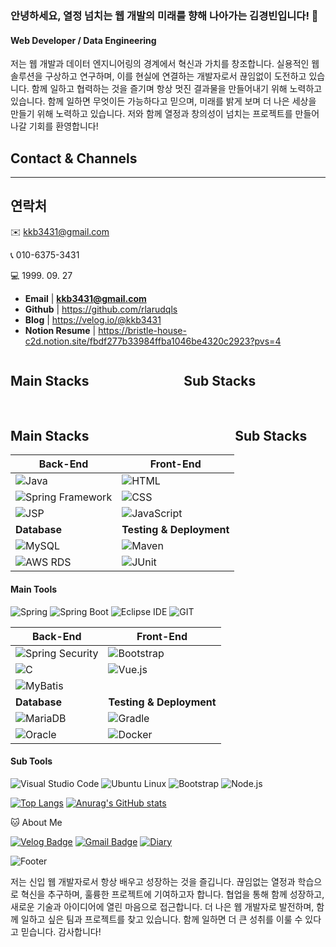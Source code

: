 ### 안녕하세요, 열정 넘치는 웹 개발의 미래를 향해 나아가는 김경빈입니다! 👋

#### Web Developer / Data Engineering
저는 웹 개발과 데이터 엔지니어링의 경계에서 혁신과 가치를 창조합니다.
실용적인 웹 솔루션을 구상하고 연구하며, 이를 현실에 연결하는 개발자로서 끊임없이 도전하고 있습니다. 함께 일하고 협력하는 것을 즐기며 항상 멋진 결과물을 만들어내기 위해 노력하고 있습니다. 함께 일하면 무엇이든 가능하다고 믿으며, 미래를 밝게 보며 더 나은 세상을 만들기 위해 노력하고 있습니다. 저와 함께 열정과 창의성이 넘치는 프로젝트를 만들어 나갈 기회를 환영합니다!

## Contact & Channels

---

## 연락처

✉️ kkb3431@gmail.com

📞 010-6375-3431

💻 1999. 09. 27

- **Email** | **kkb3431@gmail.com**
- **Github** | https://github.com/rlarudqls
- **Blog** | https://velog.io/@kkb3431
- **Notion Resume** | https://bristle-house-c2d.notion.site/fbdf277b33984ffba1046be4320c2923?pvs=4


<style>
.table-container {
    display: flex;
    justify-content: space-between;
}
.table {
    width: 45%;
}
</style>
</head>
<body>

<div class="table-container">
    <div class="table">
        <h2>Main Stacks</h2>
        <table>
            <!-- 첫 번째 표 내용 -->
        </table>
    </div>
    <div class="table">
        <h2>Sub Stacks</h2>
        <table>
            <!-- 두 번째 표 내용 -->
        </table>
    </div>
</div>


## Main Stacks&nbsp;&nbsp;&nbsp;&nbsp;&nbsp;&nbsp;&nbsp;&nbsp;&nbsp;&nbsp;&nbsp;&nbsp;&nbsp;&nbsp;&nbsp;&nbsp;&nbsp;&nbsp;&nbsp;&nbsp;&nbsp;&nbsp;&nbsp;&nbsp;&nbsp;&nbsp;&nbsp;&nbsp;&nbsp;&nbsp;&nbsp;&nbsp;&nbsp;&nbsp;&nbsp;&nbsp;&nbsp;&nbsp;&nbsp;&nbsp;&nbsp;&nbsp;&nbsp;&nbsp;&nbsp;&nbsp; Sub Stacks

| **Back-End**                     | **Front-End**                   |
|-----------------------------------|---------------------------------|
| ![Java](https://img.shields.io/badge/Java-007396?style=flat-square&logo=Java&logoColor=white) | ![HTML](https://img.shields.io/badge/HTML-E34F26?style=flat-square&logo=HTML5&logoColor=white) 
| ![Spring Framework](https://img.shields.io/badge/Spring%20Framework-6DB33F?style=flat-square&logo=Spring&logoColor=white) | ![CSS](https://img.shields.io/badge/CSS-1572B6?style=flat-square&logo=CSS3&logoColor=white) 
| ![JSP](https://img.shields.io/badge/JSP-007396?style=flat-square&logo=Java&logoColor=white) | ![JavaScript](https://img.shields.io/badge/JavaScript-F7DF1E?style=flat-square&logo=JavaScript&logoColor=black) |
| **Database**                      | **Testing & Deployment**        |
| ![MySQL](https://img.shields.io/badge/MySQL-4479A1?style=flat-square&logo=MySQL&logoColor=white) | ![Maven](https://img.shields.io/badge/Maven-0769AD?style=flat-square&logo=Apache%20Maven&logoColor=white) |
| ![AWS RDS](https://img.shields.io/badge/AWS%20RDS-FF9900?style=flat-square&logo=Amazon%20AWS&logoColor=white) | ![JUnit](https://img.shields.io/badge/JUnit-007396?style=flat-square&logo=Java&logoColor=white) |
#### Main Tools

![Spring](https://img.shields.io/badge/Spring-6DB33F?style=flat-square&logo=Spring&logoColor=white)
![Spring Boot](https://img.shields.io/badge/Spring%20Boot-6DB33F?style=flat-square&logo=Spring%20Boot&logoColor=white)
![Eclipse IDE](https://img.shields.io/badge/Eclipse%20IDE-2C2255?style=flat-square&logo=Eclipse%20IDE&logoColor=white)
![GIT](https://img.shields.io/badge/GIT-181717?style=flat-square&logo=GIT&logoColor=white)


| **Back-End**                     | **Front-End**                   |
|-----------------------------------|---------------------------------|
| ![Spring Security](https://img.shields.io/badge/Spring%20Security-brightgreen) | ![Bootstrap](https://img.shields.io/badge/Bootstrap-7952B3?style=flat-square&logo=Bootstrap&logoColor=white) |
| ![C](https://img.shields.io/badge/C-A8B9CC?style=flat-square&logo=C&logoColor=black) | ![Vue.js](https://img.shields.io/badge/Vue.js-4FC08D?style=flat-square&logo=Vue.js&logoColor=white) |
| ![MyBatis](https://img.shields.io/badge/MyBatis-000000?style=flat-square&logo=Apache%20MyBatis&logoColor=white) |                                   |
| **Database**                      | **Testing & Deployment**        |
| ![MariaDB](https://img.shields.io/badge/MariaDB-003545?style=flat-square&logo=MariaDB&logoColor=white) | ![Gradle](https://img.shields.io/badge/Gradle-02303A?style=flat-square&logo=Gradle&logoColor=white) |
| ![Oracle](https://img.shields.io/badge/Oracle-F80000?style=flat-square&logo=Oracle&logoColor=white) | ![Docker](https://img.shields.io/badge/Docker-2496ED?style=flat-square&logo=Docker&logoColor=white) |

#### Sub Tools

![Visual Studio Code](https://img.shields.io/badge/Visual%20Studio%20Code-007ACC?style=flat-square&logo=Visual%20Studio%20Code&logoColor=white)
![Ubuntu Linux](https://img.shields.io/badge/Ubuntu%20Linux-E95420?style=flat-square&logo=Ubuntu&logoColor=white)
![Bootstrap](https://img.shields.io/badge/Bootstrap-000000?style=flat-square&logo=Bootstrap&logoColor=white)
![Node.js](https://img.shields.io/badge/Node.js-339933?style=flat-square&logo=Node.js&logoColor=white)

[![Top Langs](https://github-readme-stats.vercel.app/api/top-langs/?username=rlarudqls)](https://github.com/rlarudqls/github-readme-stats)
[![Anurag's GitHub stats](https://github-readme-stats.vercel.app/api?username=rlarudqls)](https://github.com/rlarudqls/github-readme-stats)

🐱 About Me

[![Velog Badge](https://img.shields.io/badge/Velog-20C997?style=flat-square&logo=Velog&logoColor=white&link=https://velog.io/@kkb3431)](https://velog.io/@kkb3431)
[![Gmail Badge](https://img.shields.io/badge/Gmail-d14836?style=flat-square&logo=Gmail&logoColor=white&link=mailto:kyeongbin3431@gmail.com)](kyeongbin3431@gmail.com)
[![Diary](https://img.shields.io/badge/Diary-blue?style=for-the-badge)](https://rlarudqls.github.io/Record.html)


![Footer](https://capsule-render.vercel.app/api?type=waving&color=auto&height=200&section=footer)

저는 신입 웹 개발자로서 항상 배우고 성장하는 것을 즐깁니다. 끊임없는 열정과 학습으로 혁신을 추구하며, 훌륭한 프로젝트에 기여하고자 합니다. 협업을 통해 함께 성장하고, 새로운 기술과 아이디어에 열린 마음으로 접근합니다. 더 나은 웹 개발자로 발전하며, 함께 일하고 싶은 팀과 프로젝트를 찾고 있습니다. 함께 일하면 더 큰 성취를 이룰 수 있다고 믿습니다. 감사합니다!

